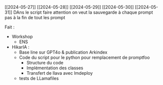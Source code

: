 [[2024-05-27]]
[[2024-05-28]]
[[2024-05-29]]
[[2024-05-30]]
[[2024-05-31]]
DAns le script faire attention on veut la sauvegarde à chaque prompt pas à la fin de tout les prompt

Fait :
 - Workshop
	 - ENS
 - HikarIA : 
	 - Base line sur GPT4o & publication Arkindex
	 - Code du script pour le python pour remplacement de promptfoo
		 - Structure du code
		 - Implémentation des classes
		 - Transfert de llava avec lmdeploy
	 - tests de LLamafiles

